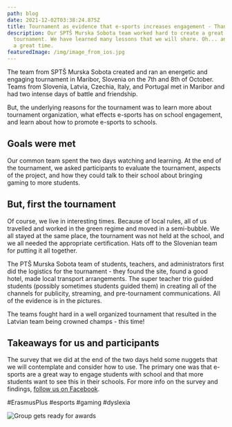 ```yaml
---
path: blog
date: 2021-12-02T03:38:24.875Z
title: Tournament as evidence that e-sports increases engagement - Thanks Maribor!
description: Our SPTŠ Murska Sobota team worked hard to create a great
  tournament. We have learned many lessons that we will share. Oh... and it was
  a great time.
featuredImage: /img/image_from_ios.jpg
---
```

The team from SPTŠ Murska Sobota created and ran an energetic and engaging tournament in Maribor, Slovenia on the 7th and 8th of October. Teams from Slovenia, Latvia, Czechia, Italy, and Portugal met in Maribor and had two intense days of battle and friendship. 

But, the underlying reasons for the tournament was to learn more about tournament organization, what effects e-sports has on school engagement, and learn about how to promote e-sports to schools.

## Goals were met

Our common team spent the two days watching and learning. At the end of the tournament, we asked participants to evaluate the tournament, aspects of the project, and how they could talk to their school about bringing gaming to more students. 

## But, first the tournament

Of course, we live in interesting times. Because of local rules, all of us travelled and worked in the green regime and moved in a semi-bubble. We all stayed at the same place, the tournament was not held at the school, and we all needed the appropriate certification. Hats off to the Slovenian team for putting it all together.

The PTŠ Murska Sobota team of students, teachers, and administrators first did the logistics for the tournament - they found the site, found a good hotel, made local transport arrangements. The super teacher trio guided students (possibly sometimes students guided them) in creating all of the channels for publicity, streaming, and pre-tournament communications. All of the evidence is in the pictures.

The teams fought hard in a well organized tournament that resulted in the Latvian team being crowned champs - this time!

## Takeaways for us and participants

The survey that we did at the end of the two days held some nuggets that we will contemplate and consider how to use. The primary one was that e-sports are a great way to engage students with school and that more students want to see this in their schools. For more info on the survey and findings, [follow us on Facebook](https://www.facebook.com/Gaming-for-Boosting-School-Engagement-109006730574121).

\#ErasmusPlus #esports #gaming #dyslexia

![Group gets ready for awards](/img/20211007191313_img_1222.jpg "Ready for prizes")